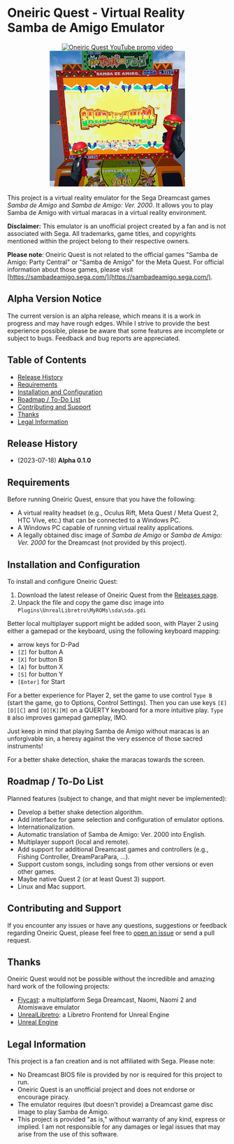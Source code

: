 # Oneiric Quest - Virtual Reality Samba de Amigo Emulator

<div align="center">
  <a href="http://www.youtube.com/watch?v=XiwWT4TSFoo"><img width="510" height="310" src="https://github-production-user-asset-6210df.s3.amazonaws.com/22997468/254255425-a592ebef-eaaa-4986-8887-0f3f48ebb22e.png" alt="Oneiric Quest YouTube promo video"></a>

  <img width="310" height="310" src="https://raw.githubusercontent.com/AltoRetrato/Oneiric-Quest/main/images/cover.jpg" alt="A Virtual Reality screenshot of a player holding virtual maracas and playing Samba de Amigo for the Dreamcast on a Samba de Amigo Ver. 2000 arcade cabinet">
</div>


This project is a virtual reality emulator for the Sega Dreamcast games _Samba de Amigo_ and _Samba de Amigo: Ver. 2000_. It allows you to play Samba de Amigo with virtual maracas in a virtual reality environment.

**Disclaimer:** This emulator is an unofficial project created by a fan and is not associated with Sega. All trademarks, game titles, and copyrights mentioned within the project belong to their respective owners.

**Please note**: Oneiric Quest is not related to the official games "Samba de Amigo: Party Central" or "Samba de Amigo" for the Meta Quest. For official information about those games, please visit [https://sambadeamigo.sega.com/](https://sambadeamigo.sega.com/).

## Alpha Version Notice

The current version is an alpha release, which means it is a work in progress and may have rough edges. While I strive to provide the best experience possible, please be aware that some features are incomplete or subject to bugs. Feedback and bug reports are appreciated.

## Table of Contents

- [Release History](#release-history)
- [Requirements](#requirements)
- [Installation and Configuration](#installation-and-configuration)
- [Roadmap / To-Do List](#roadmap--to-do-list)
- [Contributing and Support](#contributing-and-support)
- [Thanks](#thanks)
- [Legal Information](#legal-information)

## Release History

- (2023-07-18) **Alpha 0.1.0**

## Requirements

Before running Oneiric Quest, ensure that you have the following:

- A virtual reality headset (e.g., Oculus Rift, Meta Quest / Meta Quest 2, HTC Vive, etc.) that can be connected to a Windows PC.
- A Windows PC capable of running virtual reality applications.
- A legally obtained disc image of _Samba de Amigo_ or _Samba de Amigo: Ver. 2000_ for the Dreamcast (not provided by this project).

## Installation and Configuration

To install and configure Oneiric Quest:

1. Download the latest release of Oneiric Quest from the [Releases page](https://github.com/AltoRetrato/Oneiric-Quest/releases).
2. Unpack the file and copy the game disc image into `Plugins\UnrealLibretro\MyROMs\sda\sda.gdi`

Better local multiplayer support might be added soon, with Player 2 using either a gamepad or the keyboard, using the following keyboard mapping:
- arrow keys for D-Pad
- `[Z]` for button A
- `[X]` for button B
- `[A]` for button X
- `[S]` for button Y
- `[Enter]` for Start

For a better experience for Player 2, set the game to use control `Type B` (start the game, go to Options, Control Settings). Then you can use keys `[E][D][C]` and `[O][K][M]` on a QUERTY keyboard for a more intuitive play. `Type B` also improves gamepad gameplay, IMO.

Just keep in mind that playing Samba de Amigo without maracas is an unforgivable sin, a heresy against the very essence of those sacred instruments!

For a better shake detection, shake the maracas towards the screen.

## Roadmap / To-Do List

Planned features (subject to change, and that might never be implemented):

- Develop a better shake detection algorithm.
- Add interface for game selection and configuration of emulator options.
- Internationalization.
- Automatic translation of Samba de Amigo: Ver. 2000 into English.
- Multiplayer support (local and remote).
- Add support for additional Dreamcast games and controllers (e.g., Fishing Controller, DreamParaPara, ...).
- Support custom songs, including songs from other versions or even other games.
- Maybe native Quest 2 (or at least Quest 3) support.
- Linux and Mac support.

## Contributing and Support

If you encounter any issues or have any questions, suggestions or feedback regarding Oneiric Quest, please feel free to [open an issue](https://github.com/AltoRetrato/Oneiric-Quest/issues) or send a pull request.

## Thanks

Oneiric Quest would not be possible without the incredible and amazing hard work of the following projects:

- [Flycast](https://github.com/flyinghead/flycast): a multiplatform Sega Dreamcast, Naomi, Naomi 2 and Atomiswave emulator
- [UnrealLibretro](https://github.com/N7Alpha/UnrealLibretro): a Libretro Frontend for Unreal Engine
- [Unreal Engine](https://www.unrealengine.com/)

## Legal Information

This project is a fan creation and is not affiliated with Sega. Please note:

- No Dreamcast BIOS file is provided by nor is required for this project to run.
- Oneiric Quest is an unofficial project and does not endorse or encourage piracy.
- The emulator requires (but doesn't provide) a Dreamcast game disc image to play Samba de Amigo.
- This project is provided "as is," without warranty of any kind, express or implied. I am not responsible for any damages or legal issues that may arise from the use of this software.
